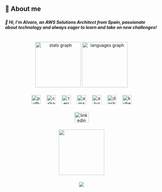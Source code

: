 <h2 align="left">💫 About me</h2>

###

<h5 align="left">👋 Hi, I'm Alvaro, an AWS Solutions Architect from Spain, passionate about technology and always eager to learn and take on new challenges!</h5>

###

<h1 align="left"></h1>

###

<div align="center">
  <img src="https://github-readme-stats.vercel.app/api?username=acf0x&hide_title=false&hide_rank=false&show_icons=true&include_all_commits=true&count_private=true&disable_animations=false&theme=dracula&locale=en&hide_border=false&custom_title=acf0x%20stats" height="150" alt="stats graph"  />
  <img src="https://github-readme-stats.vercel.app/api/top-langs?username=acf0x&locale=en&hide_title=false&layout=compact&card_width=320&langs_count=6&theme=dracula&hide_border=false" height="150" alt="languages graph"  />
</div>

###

<div align="center">
  <img src="https://cdn.jsdelivr.net/gh/devicons/devicon/icons/python/python-original.svg" height="30" alt="python logo"  />
  <img width="12" />
  <img src="https://cdn.jsdelivr.net/gh/devicons/devicon/icons/csharp/csharp-original.svg" height="30" alt="csharp logo"  />
  <img width="12" />
  <img src="https://cdn.jsdelivr.net/gh/devicons/devicon/icons/terraform/terraform-original.svg" height="30" alt="terraform logo"  />
  <img width="12" />
  <img src="https://skillicons.dev/icons?i=aws" height="30" alt="amazonwebservices logo"  />
  <img width="12" />
  <img src="https://cdn.jsdelivr.net/gh/devicons/devicon/icons/azure/azure-original.svg" height="30" alt="azure logo"  />
  <img width="12" />
  <img src="https://cdn.simpleicons.org/docker/2496ED" height="30" alt="docker logo"  />
  <img width="12" />
  <img src="https://cdn.simpleicons.org/kubernetes/326CE5" height="30" alt="kubernetes logo"  />
</div>

###

<div align="center">
  <a href="https://www.linkedin.com/in/alvaro-cf/" target="_blank">
    <img src="https://raw.githubusercontent.com/maurodesouza/profile-readme-generator/master/src/assets/icons/social/linkedin/default.svg" width="47" height="35" alt="linkedin logo"  />
  </a>
</div>

###

<div align="center">
  <img height="150" src="https://gifdb.com/images/high/coding-animated-laptop-flow-stream-ja04010rm5o68zfk.gif"  />
</div>

###

<div align="center">
  <img src="https://profile-counter.glitch.me/acf0x/count.svg?"  />
</div>

###
